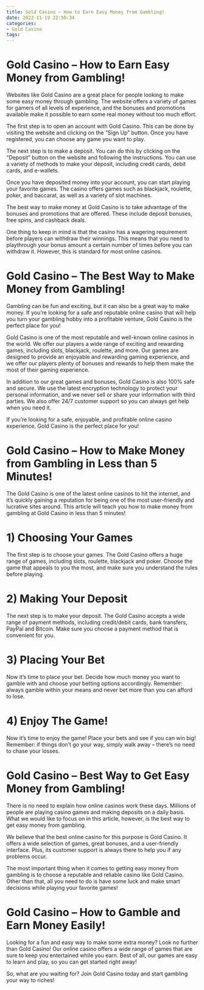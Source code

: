 ```yaml
---
title: Gold Casino – How to Earn Easy Money from Gambling!
date: 2022-11-19 22:50:34
categories:
- Gold Casino
tags:
---
```



#  Gold Casino – How to Earn Easy Money from Gambling!

Websites like Gold Casino are a great place for people looking to make some easy money through gambling. The website offers a variety of games for gamers of all levels of experience, and the bonuses and promotions available make it possible to earn some real money without too much effort.

The first step is to open an account with Gold Casino. This can be done by visiting the website and clicking on the “Sign Up” button. Once you have registered, you can choose any game you want to play.

The next step is to make a deposit. You can do this by clicking on the “Deposit” button on the website and following the instructions. You can use a variety of methods to make your deposit, including credit cards, debit cards, and e-wallets.

Once you have deposited money into your account, you can start playing your favorite games. The casino offers games such as blackjack, roulette, poker, and baccarat, as well as a variety of slot machines.

The best way to make money at Gold Casino is to take advantage of the bonuses and promotions that are offered. These include deposit bonuses, free spins, and cashback deals.

One thing to keep in mind is that the casino has a wagering requirement before players can withdraw their winnings. This means that you need to playthrough your bonus amount a certain number of times before you can withdraw it. However, this is standard for most online casinos.

#  Gold Casino – The Best Way to Make Money from Gambling!

Gambling can be fun and exciting, but it can also be a great way to make money. If you’re looking for a safe and reputable online casino that will help you turn your gambling hobby into a profitable venture, Gold Casino is the perfect place for you!

Gold Casino is one of the most reputable and well-known online casinos in the world. We offer our players a wide range of exciting and rewarding games, including slots, blackjack, roulette, and more. Our games are designed to provide an enjoyable and rewarding gaming experience, and we offer our players plenty of bonuses and rewards to help them make the most of their gaming experience.

In addition to our great games and bonuses, Gold Casino is also 100% safe and secure. We use the latest encryption technology to protect your personal information, and we never sell or share your information with third parties. We also offer 24/7 customer support so you can always get help when you need it.

If you’re looking for a safe, enjoyable, and profitable online casino experience, Gold Casino is the perfect place for you!

#  Gold Casino – How to Make Money from Gambling in Less than 5 Minutes!

The Gold Casino is one of the latest online casinos to hit the internet, and it’s quickly gaining a reputation for being one of the most user-friendly and lucrative sites around. This article will teach you how to make money from gambling at Gold Casino in less than 5 minutes!

# 1) Choosing Your Games

The first step is to choose your games. The Gold Casino offers a huge range of games, including slots, roulette, blackjack and poker. Choose the game that appeals to you the most, and make sure you understand the rules before playing.

# 2) Making Your Deposit

The next step is to make your deposit. The Gold Casino accepts a wide range of payment methods, including credit/debit cards, bank transfers, PayPal and Bitcoin. Make sure you choose a payment method that is convenient for you.

# 3) Placing Your Bet

Now it’s time to place your bet. Decide how much money you want to gamble with and choose your betting options accordingly. Remember: always gamble within your means and never bet more than you can afford to lose.

# 4) Enjoy The Game!

Now it’s time to enjoy the game! Place your bets and see if you can win big! Remember: if things don’t go your way, simply walk away – there’s no need to chase your losses.

#  Gold Casino – Best Way to Get Easy Money from Gambling!

There is no need to explain how online casinos work these days. Millions of people are playing casino games and making deposits on a daily basis.  What we would like to focus on in this article, however, is the best way to get easy money from gambling.

We believe that the best online casino for this purpose is Gold Casino. It offers a wide selection of games, great bonuses, and a user-friendly interface. Plus, its customer support is always there to help you if any problems occur.

The most important thing when it comes to getting easy money from gambling is to choose a reputable and reliable casino like Gold Casino. Other than that, all you need to do is have some luck and make smart decisions while playing your favorite games!

#  Gold Casino – How to Gamble and Earn Money Easily!

Looking for a fun and easy way to make some extra money? Look no further than Gold Casino! Our online casino offers a wide range of games that are sure to keep you entertained while you earn. Best of all, our games are easy to learn and play, so you can get started right away!

So, what are you waiting for? Join Gold Casino today and start gambling your way to riches!